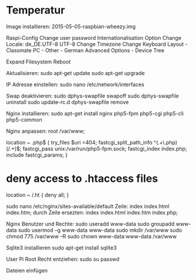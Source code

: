 # Temperatur

Image installieren:
2015-05-05-raspbian-wheezy.img

Raspi-Config
Change user password
Internationalisation Option
  Change Locale: de_DE.UTF-8 UTF-8
  Change Timezone
  Change Keyboard Layout - Classmate PC - Other - German
  Advanced Options - Device Tree
  
Expand Filesystem
Reboot


Aktualisieren:
sudo apt-get update
sudo apt-get upgrade


IP Adresse einstellen:
sudo nano /etc/network/interfaces


Swap deaktivieren:
sudo dphys-swapfile swapoff
sudo dphys-swapfile uninstall
sudo update-rc.d dphys-swapfile remove

Nginx installieren:
sudo apt-get install nginx php5-fpm php5-cgi php5-cli php5-common

Nginx anpassen:
root /var/www;

location ~ \.php$ {
	try_files $uri =404;
	fastcgi_split_path_info ^(.+\.php)(/.+)$;
	fastcgi_pass unix:/var/run/php5-fpm.sock;
	fastcgi_index index.php;
	include fastcgi_params;
}
 
# deny access to .htaccess files
location ~ /\.ht {
	deny all;
}

sudo nano /etc/nginx/sites-available/default
Zeile:
index index.html index.htm;
durch Zeile ersezten:
index index.html index.htm index.php;

Nginx Benutzer und Rechte:
sudo useradd www-data
sudo groupadd www-data
sudo usermod –g www-data www-data
sudo mkdir /var/www
sudo chmod 775 /var/www –R
sudo chown www-data:www-data /var/www


Sqlite3 installieren
sudo apt-get install sqlite3


User Pi Root Recht entziehen:
sudo su
passwd


Dateien einfügen



